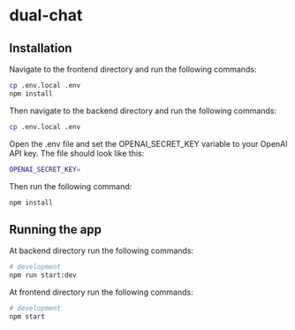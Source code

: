# dual-chat

## Installation

Navigate to the frontend directory and run the following commands:

```bash
cp .env.local .env
npm install
```
Then navigate to the backend directory and run the following commands:

```bash
cp .env.local .env
```
Open the .env file and set the OPENAI_SECRET_KEY variable to your OpenAI API key. The file should look like this:
```bash
OPENAI_SECRET_KEY=
```
Then run the following command:
```
npm install
```

## Running the app
At backend directory run the following commands:
```bash
# development
npm run start:dev
```

At frontend directory run the following commands:
```bash
# development
npm start
```
